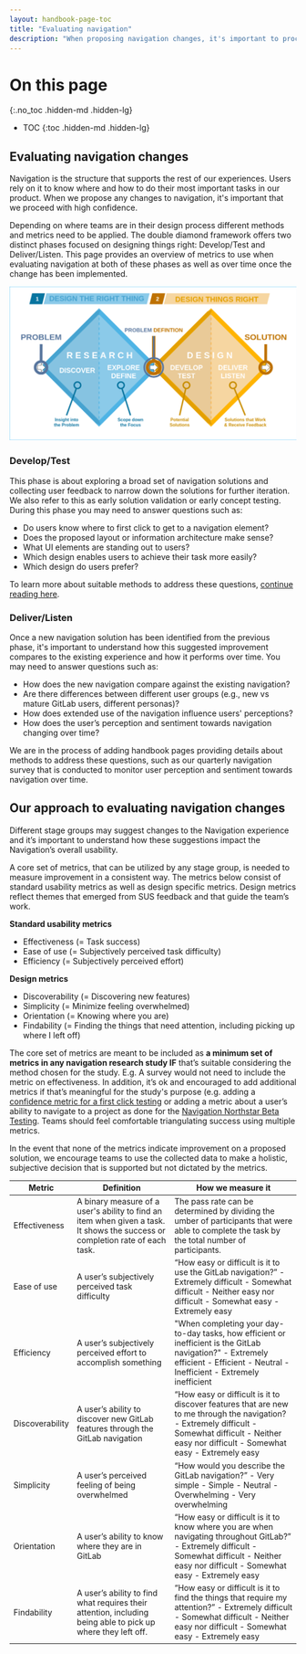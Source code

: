 ```yaml
---
layout: handbook-page-toc
title: "Evaluating navigation"
description: "When proposing navigation changes, it's important to proceed with high confidence. We evaluate how changes perform compared to our existing experience using a set of defined methods."
---
```


# On this page
{:.no_toc .hidden-md .hidden-lg}

- TOC
{:toc .hidden-md .hidden-lg}

## Evaluating navigation changes

Navigation is the structure that supports the rest of our experiences. Users rely on it to know where and how to do their most important tasks in our product. When we propose any changes to navigation, it's important that we proceed with high confidence. 

Depending on where teams are in their design process different methods and metrics need to be applied. The double diamond framework offers two distinct phases focused on designing things right: Develop/Test and Deliver/Listen. This page provides an overview of metrics to use when evaluating navigation at both of these phases as well as over time once the change has been implemented.

<img src='double_diamond.png' ALT='Double Diamond process model'>


### Develop/Test
 
This phase is about exploring a broad set of navigation solutions and collecting user feedback to narrow down the solutions for further iteration. We also refer to this as early solution validation or early concept testing. During this phase you may need to answer questions such as: 
 
- Do users know where to first click to get to a navigation element?
- Does the proposed layout or information architecture make sense?
- What UI elements are standing out to users?
- Which design enables users to achieve their task more easily? 
- Which design do users prefer?
 
To learn more about suitable methods to address these questions, [continue reading here](https://about.gitlab.com/handbook/engineering/ux/ux-research-training/early-solution-validation-process-for-navigation/).
 
 
### Deliver/Listen
 
Once a new navigation solution has been identified from the previous phase, it's important to understand how this suggested improvement compares to the existing experience and how it performs over time. You may need to answer questions such as: 
 
- How does the new navigation compare against the existing navigation?
- Are there differences between different user groups (e.g., new vs mature GitLab users, different personas)?
- How does extended use of the navigation influence users' perceptions?
- How does the user’s perception and sentiment towards navigation changing over time?

We are in the process of adding handbook pages providing details about methods to address these questions, such as our quarterly navigation survey that is conducted to monitor user perception and sentiment towards navigation over time. 

## Our approach to evaluating navigation changes
Different stage groups may suggest changes to the Navigation experience and it’s important to understand how these suggestions impact the Navigation’s overall usability. 
 
A core set of metrics, that can be utilized by any stage group, is needed to measure improvement in a consistent way. The metrics below consist of standard usability metrics as well as design specific metrics. Design metrics reflect themes that emerged from SUS feedback and that guide the team’s work.

**Standard usability metrics**
- Effectiveness (= Task success)
- Ease of use (= Subjectively perceived task difficulty)
- Efficiency (= Subjectively perceived effort)

**Design metrics**
- Discoverability (= Discovering new features)
- Simplicity (= Minimize feeling overwhelmed)
- Orientation  (= Knowing where you are)
- Findability (= Finding the things that need attention, including picking up where I left off)

The core set of metrics are meant to be included as **a minimum set of metrics in any navigation research study IF** that’s suitable considering the method chosen for the study. E.g. A survey would not need to include the metric on effectiveness. In addition, it’s ok and encouraged to add additional metrics if that’s meaningful for the study's purpose (e.g. adding a [confidence metric for a first click testing](/handbook/product/ux/ux-research/first-click-testing/#methodology-details) or adding a metric about a user’s ability to navigate to a project as done for the [Navigation Northstar Beta Testing](https://gitlab.com/gitlab-org/ux-research/-/issues/2208#metrics). Teams should feel comfortable triangulating success using multiple metrics.
 
In the event that none of the metrics indicate improvement on a proposed solution, we encourage teams to use the collected data to make a holistic, subjective decision that is supported but not dictated by the metrics.

| Metric          | Definition                                                                                                                    | How we measure it                                                                                                                                                                                     |
|-----------------|-------------------------------------------------------------------------------------------------------------------------------|-------------------------------------------------------------------------------------------------------------------------------------------------------------------------------------------------------|
| Effectiveness   | A binary measure of a user's ability to find an item when given a task. It shows the success or completion rate of each task. | The pass rate can be determined by dividing the umber of participants that were able to complete the task by the total number of participants.                                                        |
| Ease of use     | A user’s subjectively perceived task difficulty                                                                               | “How easy or difficult is it to use the GitLab navigation?” - Extremely difficult - Somewhat difficult - Neither easy nor difficult - Somewhat easy - Extremely easy                                  |
| Efficiency      | A user’s subjectively perceived effort to accomplish something                                                                | "When completing your day-to-day tasks, how efficient or inefficient is the GitLab navigation?" - Extremely efficient - Efficient - Neutral - Inefficient - Extremely inefficient                     |
| Discoverability | A user’s ability to discover new GitLab features through the GitLab navigation                                                | “How easy or difficult is it to discover features that are new to me through the navigation? - Extremely difficult - Somewhat difficult - Neither easy nor difficult - Somewhat easy - Extremely easy |
| Simplicity      | A user’s perceived feeling of being overwhelmed                                                                               | “How would you describe the GitLab navigation?” - Very simple - Simple - Neutral - Overwhelming - Very overwhelming                                                                                   |
| Orientation     | A user’s ability to know where they are in GitLab                                                                             | “How easy or difficult is it to know where you are when navigating throughout GitLab?” - Extremely difficult - Somewhat difficult - Neither easy nor difficult - Somewhat easy - Extremely easy       |
| Findability     | A user’s ability to find what requires their attention, including being able to pick up where they left off.                  | “How easy or difficult is it to find the things that require my attention?” - Extremely difficult - Somewhat difficult - Neither easy nor difficult - Somewhat easy - Extremely easy                  |


